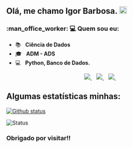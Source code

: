 <h2> Olá, me chamo <strong>Igor Barbosa</strong>. <img src="https://cdn-icons-gif.flaticon.com/17122/17122515.gif" width="20"></h2>

<h3> :man_office_worker: 💻 Quem sou eu: </h3>

- :books: &nbsp; <strong>Ciência de Dados</strong>
- 🎓 &nbsp; <strong>ADM - ADS</strong>
- :computer: &nbsp; <strong>Python, Banco de Dados.</strong>

<p align="center">

  <a href="https://www.linkedin.com/in/igorbarbosaws/">
    <img src="https://img.shields.io/badge/linkedin-%230077B5.svg?&style=for-the-badge&logo=linkedin&logoColor=white" />
  </a>&nbsp;&nbsp;
  <a href="https://www.instagram.com/igorbarbosaws/">
    <img src="https://img.shields.io/badge/instagram-%23E4405F.svg?&style=for-the-badge&logo=instagram&logoColor=white" />        
  </a>&nbsp;&nbsp;
  <a href="https://x.com/igorbarbosaws/">
    <img src="https://img.shields.io/badge/twitter-%231DA1F2.svg?&style=for-the-badge&logo=twitter&logoColor=white" />        
  </a>&nbsp;&nbsp;
  
</p>


## Algumas estatísticas minhas:

<a href="https://github.com/igorbarbosaws">
  <img align="center" src="https://github-readme-stats.vercel.app/api?username=igorbarbosaws&show_icons=true&theme=radical" alt="Github status" />
</a>

<p align="left"> <img src="https://komarev.com/ghpvc/?username=igorbarbosaws" alt="Status" /> </p>

### Obrigado por visitar!!
